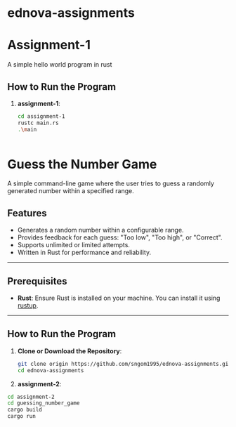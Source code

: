 # ednova-assignments

# Assignment-1

A simple hello world program in rust

## How to Run the Program

1. **assignment-1**:
   ```sh
   cd assignment-1
   rustc main.rs
   .\main
  


# Guess the Number Game

A simple command-line game where the user tries to guess a randomly generated number within a specified range.

## Features

- Generates a random number within a configurable range.
- Provides feedback for each guess: "Too low", "Too high", or "Correct".
- Supports unlimited or limited attempts.
- Written in Rust for performance and reliability.

---

## Prerequisites

- **Rust**: Ensure Rust is installed on your machine. You can install it using [rustup](https://rustup.rs/).

---

## How to Run the Program

1. **Clone or Download the Repository**:
   ```sh
   git clone origin https://github.com/sngom1995/ednova-assignments.git
   cd ednova-assignments

2. **assignment-2**:
  ```sh
  cd assignment-2
  cd guessing_number_game
  cargo build
  cargo run

